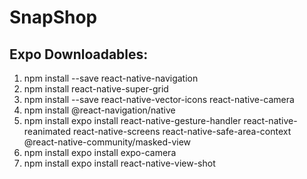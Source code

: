 # SnapShop

## Expo Downloadables:
1) npm install --save react-native-navigation
2) npm install react-native-super-grid
3) npm install --save react-native-vector-icons react-native-camera
4) npm install @react-navigation/native
5) npm install expo install react-native-gesture-handler react-native-reanimated react-native-screens react-native-safe-area-context @react-native-community/masked-view
6) npm install expo install expo-camera
7) npm install expo install react-native-view-shot
